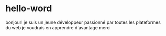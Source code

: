# hello-word

bonjour!
je suis un jeune développeur passionné par toutes les plateformes du web
je voudrais en apprendre d'avantage
merci
